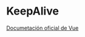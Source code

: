 # KeepAlive

[Documetación oficial de Vue](https://vuejs.org/guide/built-ins/keep-alive.html#basic-usage)
